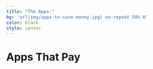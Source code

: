 ```yaml
---
title: "The Apps:"
bg: 'url(img/apps-to-save-money.jpg) no-repeat 50% 0'
color: black
style: center
---
```


# Apps That Pay







